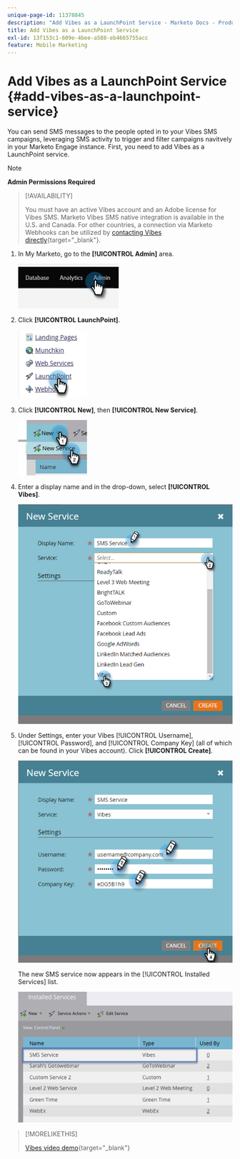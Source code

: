 ```yaml
---
unique-page-id: 11378845
description: "Add Vibes as a LaunchPoint Service - Marketo Docs - Product Documentation"
title: Add Vibes as a LaunchPoint Service
exl-id: 13f153c1-609e-4bee-a588-eb4665755acc
feature: Mobile Marketing
---
```

# Add Vibes as a LaunchPoint Service {#add-vibes-as-a-launchpoint-service}

You can send SMS messages to the people opted in to your Vibes SMS campaigns, leveraging SMS activity to trigger and filter campaigns navitvely in your Marketo Engage instance. First, you need to add Vibes as a LaunchPoint service.

>[!NOTE]
>
>**Admin Permissions Required**

>[!AVAILABILITY]
>
>You must have an active Vibes account and an Adobe license for Vibes SMS. Marketo Vibes SMS native integration is available in the U.S. and Canada. For other countries, a connection via Marketo Webhooks can be utilized by [contacting Vibes directly](https://www.vibes.com/talk-to-sales){target="_blank"}.

1. In My Marketo, go to the **[!UICONTROL Admin]** area.

   ![](assets/add-vibes-as-a-launchpoint-service-1.png)

1. Click **[!UICONTROL LaunchPoint]**.

   ![](assets/add-vibes-as-a-launchpoint-service-2.png)

1. Click **[!UICONTROL New]**, then **[!UICONTROL New Service]**.

   ![](assets/add-vibes-as-a-launchpoint-service-3.png)

1. Enter a display name and in the drop-down, select **[!UICONTROL Vibes]**.

   ![](assets/add-vibes-as-a-launchpoint-service-4.png)

1. Under Settings, enter your Vibes [!UICONTROL Username], [!UICONTROL Password], and [!UICONTROL Company Key] (all of which can be found in your Vibes account). Click **[!UICONTROL Create]**.

   ![](assets/add-vibes-as-a-launchpoint-service-5.png)

   The new SMS service now appears in the [!UICONTROL Installed Services] list.

   ![](assets/add-vibes-as-a-launchpoint-service-6.png)

>[!MORELIKETHIS]
>
>[Vibes video demo](https://vimeo.com/215233767/1ed136adbc){target="_blank"}
